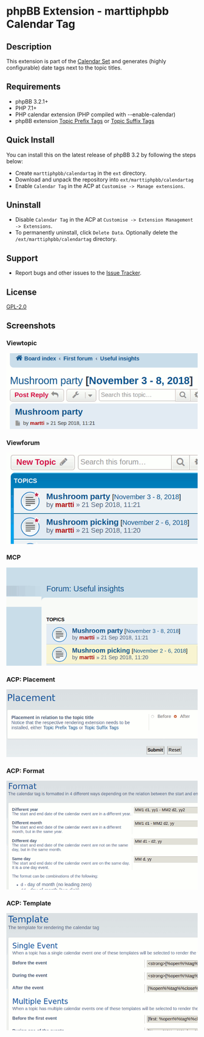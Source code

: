 # phpBB Extension - marttiphpbb Calendar Tag

## Description

This extension is part of the [Calendar Set](https://github.com/marttiphpbb/phpbb-ext-calendarmono/blob/master/doc/calendar-set.md) and generates (highly configurable) date tags next to the topic titles.

## Requirements

* phpBB 3.2.1+
* PHP 7.1+
* PHP calendar extension (PHP compiled with --enable-calendar)
* phpBB extension [Topic Prefix Tags](https://github.com/marttiphpbb/phpbb-ext-topicprefixtags) or [Topic Suffix Tags](https://github.com/marttiphpbb/phpbb-ext-topicsuffixtags)

## Quick Install

You can install this on the latest release of phpBB 3.2 by following the steps below:

* Create `marttiphpbb/calendartag` in the `ext` directory.
* Download and unpack the repository into `ext/marttiphpbb/calendartag`
* Enable `Calendar Tag` in the ACP at `Customise -> Manage extensions`.

## Uninstall

* Disable `Calendar Tag` in the ACP at `Customise -> Extension Management -> Extensions`.
* To permanently uninstall, click `Delete Data`. Optionally delete the `/ext/marttiphpbb/calendartag` directory.

## Support

* Report bugs and other issues to the [Issue Tracker](https://github.com/marttiphpbb/phpbb-ext-calendartag/issues).

## License

[GPL-2.0](license.txt)

## Screenshots

### Viewtopic

![Viewtopic](doc/viewtopic.png)

### Viewforum

![Viewforum](doc/viewforum.png)

### MCP

![MCP](doc/mcp.png)

### ACP: Placement

![ACP Placement](doc/acp_placement.png)

### ACP: Format

![ACP Format](doc/acp_format.png)

### ACP: Template

![ACP Template](doc/acp_template.png)
